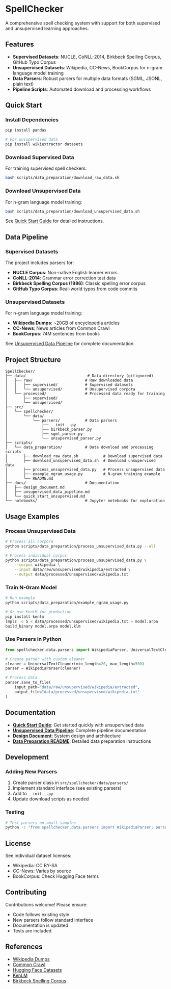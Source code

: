 # SpellChecker

A comprehensive spell checking system with support for both supervised and unsupervised learning approaches.

## Features

- **Supervised Datasets**: NUCLE, CoNLL-2014, Birkbeck Spelling Corpus, GitHub Typo Corpus
- **Unsupervised Datasets**: Wikipedia, CC-News, BookCorpus for n-gram language model training
- **Data Parsers**: Robust parsers for multiple data formats (SGML, JSONL, plain text)
- **Pipeline Scripts**: Automated download and processing workflows

## Quick Start

### Install Dependencies

```bash
pip install pandas

# For unsupervised data
pip install wikiextractor datasets
```

### Download Supervised Data

For training supervised spell checkers:

```bash
bash scripts/data_preparation/download_raw_data.sh
```

### Download Unsupervised Data

For n-gram language model training:

```bash
bash scripts/data_preparation/download_unsupervised_data.sh
```

See [Quick Start Guide](docs/quick_start_unsupervised.md) for detailed instructions.

## Data Pipeline

### Supervised Datasets

The project includes parsers for:
- **NUCLE Corpus**: Non-native English learner errors
- **CoNLL-2014**: Grammar error correction test data
- **Birkbeck Spelling Corpus (1986)**: Classic spelling error corpus
- **GitHub Typo Corpus**: Real-world typos from code commits

### Unsupervised Datasets

For n-gram language model training:
- **Wikipedia Dumps**: ~20GB of encyclopedia articles
- **CC-News**: News articles from Common Crawl
- **BookCorpus**: 74M sentences from books

See [Unsupervised Data Pipeline](docs/unsupervised_data_pipeline.md) for complete documentation.

## Project Structure

```
SpellChecker/
├── data/                           # Data directory (gitignored)
│   ├── raw/                       # Raw downloaded data
│   │   ├── supervised/            # Supervised datasets
│   │   └── unsupervised/          # Unsupervised corpora
│   └── processed/                 # Processed data ready for training
│       ├── supervised/
│       └── unsupervised/
├── src/
│   └── spellchecker/
│       └── data/
│           └── parsers/           # Data parsers
│               ├── __init__.py
│               ├── birkbeck_parser.py
│               ├── sgml_parser.py
│               └── unsupervised_parser.py
├── scripts/
│   └── data_preparation/          # Data download and processing scripts
│       ├── download_raw_data.sh           # Download supervised data
│       ├── download_unsupervised_data.sh  # Download unsupervised data
│       ├── process_unsupervised_data.py   # Process unsupervised data
│       ├── example_ngram_usage.py         # N-gram training example
│       └── README.md
├── docs/                          # Documentation
│   ├── design_document.md
│   ├── unsupervised_data_pipeline.md
│   └── quick_start_unsupervised.md
└── notebooks/                     # Jupyter notebooks for exploration
```

## Usage Examples

### Process Unsupervised Data

```bash
# Process all corpora
python scripts/data_preparation/process_unsupervised_data.py --all

# Process individual corpus
python scripts/data_preparation/process_unsupervised_data.py \
    --corpus wikipedia \
    --input data/raw/unsupervised/wikipedia/extracted \
    --output data/processed/unsupervised/wikipedia.txt
```

### Train N-Gram Model

```bash
# Run example
python scripts/data_preparation/example_ngram_usage.py

# Or use KenLM for production
pip install kenlm
lmplz -o 5 < data/processed/unsupervised/wikipedia.txt > model.arpa
build_binary model.arpa model.klm
```

### Use Parsers in Python

```python
from spellchecker.data.parsers import WikipediaParser, UniversalTextCleaner

# Create parser with custom cleaner
cleaner = UniversalTextCleaner(min_length=20, max_length=500)
parser = WikipediaParser(cleaner)

# Process data
parser.save_to_file(
    input_path="data/raw/unsupervised/wikipedia/extracted",
    output_file="data/processed/unsupervised/wikipedia.txt"
)
```

## Documentation

- **[Quick Start Guide](docs/quick_start_unsupervised.md)**: Get started quickly with unsupervised data
- **[Unsupervised Data Pipeline](docs/unsupervised_data_pipeline.md)**: Complete pipeline documentation
- **[Design Document](docs/design_document.md)**: System design and architecture
- **[Data Preparation README](scripts/data_preparation/README.md)**: Detailed data preparation instructions

## Development

### Adding New Parsers

1. Create parser class in `src/spellchecker/data/parsers/`
2. Implement standard interface (see existing parsers)
3. Add to `__init__.py`
4. Update download scripts as needed

### Testing

```bash
# Test parsers on small samples
python -c "from spellchecker.data.parsers import WikipediaParser; parser = WikipediaParser(); print('Parser loaded successfully')"
```

## License

See individual dataset licenses:
- Wikipedia: CC BY-SA
- CC-News: Varies by source
- BookCorpus: Check Hugging Face terms

## Contributing

Contributions welcome! Please ensure:
- Code follows existing style
- New parsers follow standard interface
- Documentation is updated
- Tests are included

## References

- [Wikipedia Dumps](https://dumps.wikimedia.org/)
- [Common Crawl](https://commoncrawl.org/)
- [Hugging Face Datasets](https://huggingface.co/datasets)
- [KenLM](https://github.com/kpu/kenlm)
- [Birkbeck Spelling Corpus](https://ota.bodleian.ox.ac.uk/repository/xmlui/handle/20.500.12024/0643)
